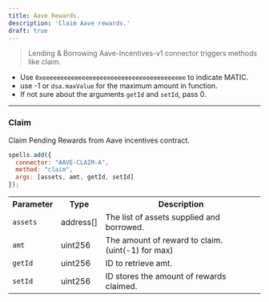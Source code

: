 ```yaml
---
title: Aave Rewards.
description: 'Claim Aave rewards.'
draft: true
---
```

> Lending & Borrowing
Aave-Incentives-v1 connector triggers methods like claim.

- Use `0xeeeeeeeeeeeeeeeeeeeeeeeeeeeeeeeeeeeeeeee` to indicate MATIC.
- use -1 or `dsa.maxValue` for the maximum amount in function.
- If not sure about the arguments `getId` and `setId`, pass 0.

---

### Claim

Claim Pending Rewards from Aave incentives contract.

```javascript
spells.add({
  connector: "AAVE-CLAIM-A",
  method: "claim",
  args: [assets, amt, getId, setId]
});
```

<table class="table">
  <tr>
    <th>Parameter</th>
    <th>Type</th>
    <th>Description</th>
  </tr>
   <tr>
     <td><code>assets</code></td>
     <td>address[]</td>
     <td>The list of assets supplied and borrowed.</td>
   <tr>
   <tr>
     <td><code>amt</code></td>
     <td>uint256</td>
     <td>The amount of reward to claim. (uint(-1) for max)</td>
   <tr>
   <tr>
     <td><code>getId</code></td>
     <td>uint256</td>
     <td>ID to retrieve amt.</td>
   <tr>
   <tr>
     <td><code>setId</code></td>
     <td>uint256</td>
     <td>ID stores the amount of rewards claimed.</td>
   <tr>
</table>